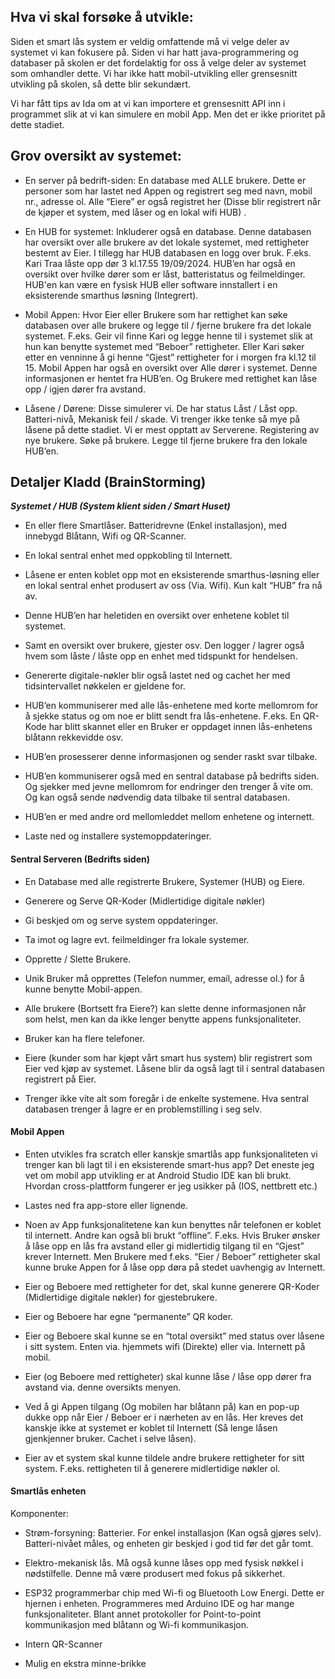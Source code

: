 ## Hva vi skal forsøke å utvikle:




Siden et smart lås system er veldig omfattende må vi velge deler av systemet vi kan fokusere på. Siden vi har hatt java-programmering og databaser på skolen er det fordelaktig for oss å velge deler av systemet som omhandler dette. Vi har ikke hatt mobil-utvikling eller grensesnitt utvikling på skolen, så dette blir sekundært.

Vi har fått tips av Ida om at vi kan importere et grensesnitt API inn i programmet slik at vi kan simulere en mobil App. Men det er ikke prioritet på dette stadiet.



## Grov oversikt av systemet:

* En server på bedrift-siden: En database med ALLE brukere. Dette er personer som har lastet ned Appen og registrert seg med navn, mobil nr., adresse ol. 
Alle “Eiere” er også registret her (Disse blir registrert når de kjøper et system, med låser og en lokal wifi HUB) .



* En HUB for systemet: Inkluderer også en database. Denne databasen har oversikt over alle brukere av det lokale systemet, med rettigheter bestemt av Eier. I tillegg har HUB databasen en logg over bruk. F.eks. Kari Traa låste opp dør 3 kl.17.55 19/09/2024. HUB’en har også en oversikt over hvilke dører som er låst, batteristatus og feilmeldinger. HUB'en kan være en fysisk HUB eller software innstallert i en eksisterende smarthus løsning (Integrert).


* Mobil Appen: Hvor Eier eller Brukere som har rettighet kan søke databasen over alle brukere og legge til / fjerne brukere fra det lokale systemet. F.eks. Geir vil finne Kari og legge henne til i systemet slik at hun kan benytte systemet med “Beboer” rettigheter. Eller Kari søker etter en venninne å gi henne “Gjest” rettigheter for i morgen fra kl.12 til 15. Mobil Appen har også en oversikt over Alle dører i systemet. Denne informasjonen er hentet fra HUB’en. Og Brukere med rettighet kan låse opp / igjen dører fra avstand.



* Låsene / Dørene: Disse simulerer vi. De har status Låst / Låst opp. Batteri-nivå, Mekanisk feil / skade. Vi trenger ikke tenke så mye på låsene på dette stadiet. Vi er mest opptatt av Serverene. Registering av nye brukere. Søke på brukere. Legge til fjerne brukere fra den lokale HUB’en. 



## Detaljer Kladd (BrainStorming)


***Systemet / HUB (System klient siden / Smart Huset)***

* En eller flere Smartlåser. Batteridrevne (Enkel installasjon), med innebygd Blåtann, Wifi og QR-Scanner.

* En lokal sentral enhet med oppkobling til Internett.

* Låsene er enten koblet opp mot en eksisterende smarthus-løsning eller en lokal sentral enhet produsert av oss (Via. Wifi). Kun kalt “HUB” fra nå av.

* Denne HUB’en  har heletiden en oversikt over enhetene koblet til systemet.

* Samt en oversikt over brukere, gjester osv. Den logger / lagrer også hvem som låste / låste opp en enhet med tidspunkt for hendelsen.

* Genererte digitale-nøkler blir også lastet ned og cachet her med tidsintervallet nøkkelen er gjeldene for.

* HUB’en kommuniserer med alle lås-enhetene med korte mellomrom for å sjekke status og om noe er blitt sendt fra lås-enhetene. F.eks. En QR-Kode har blitt skannet eller en Bruker er oppdaget innen lås-enhetens blåtann rekkevidde osv.

* HUB’en prosesserer denne informasjonen og sender raskt svar tilbake.

* HUB’en kommuniserer også med en sentral database på bedrifts siden. Og sjekker med jevne mellomrom for endringer den trenger å vite om. Og kan også sende nødvendig data tilbake til sentral databasen.

* HUB’en er med andre ord mellomleddet mellom enhetene og internett.

* Laste ned og installere systemoppdateringer.



#### Sentral Serveren (Bedrifts siden)

* En Database med alle registrerte Brukere, Systemer (HUB) og Eiere.

* Generere og Serve QR-Koder (Midlertidige digitale nøkler)

* Gi beskjed om og serve system oppdateringer.

* Ta imot og lagre evt. feilmeldinger fra lokale systemer.

* Opprette / Slette Brukere.

* Unik Bruker må opprettes (Telefon nummer, email, adresse ol.) for å kunne benytte Mobil-appen.

* Alle brukere (Bortsett fra Eiere?) kan slette denne informasjonen når som helst, men kan da ikke lenger benytte appens funksjonaliteter.

* Bruker kan ha flere telefoner.

* Eiere (kunder som har kjøpt vårt smart hus system) blir registrert som Eier ved kjøp av systemet. Låsene blir da også lagt til i sentral databasen registrert på Eier.

* Trenger ikke vite alt som foregår i de enkelte systemene. Hva sentral databasen trenger å lagre er en problemstilling i seg selv.



#### Mobil Appen

* Enten utvikles fra scratch eller kanskje smartlås app funksjonaliteten vi trenger kan bli lagt til i en eksisterende smart-hus app? Det eneste jeg vet om mobil app utvikling er at Android Studio IDE kan bli brukt. Hvordan cross-plattform fungerer er jeg usikker på (IOS, nettbrett etc.)

* Lastes ned fra app-store eller lignende.

* Noen av App funksjonalitetene kan kun benyttes når telefonen er koblet til internett. Andre kan også bli brukt “offline”. F.eks. Hvis Bruker ønsker å låse opp en lås fra avstand eller gi midlertidig tilgang til en “Gjest” krever Internett. Men Brukere med f.eks. “Eier / Beboer” rettigheter skal kunne bruke Appen for å låse opp døra på stedet uavhengig av Internett.

* Eier og Beboere med rettigheter for det, skal kunne generere QR-Koder (Midlertidige digitale nøkler) for gjestebrukere.

* Eier og Beboere har egne “permanente” QR koder.

* Eier og Beboere skal kunne se en “total oversikt” med status over låsene i sitt system. Enten via. hjemmets wifi (Direkte) eller via. Internett på mobil.

* Eier (og Beboere med rettigheter) skal kunne låse / låse opp dører fra avstand via. denne oversikts menyen.

* Ved å gi Appen tilgang (Og mobilen har blåtann på) kan en pop-up dukke opp når Eier / Beboer er i nærheten av en lås. Her kreves det kanskje ikke at systemet er koblet til Internett (Så lenge låsen gjenkjenner bruker. Cachet i selve låsen).

* Eier av et system skal kunne tildele andre brukere rettigheter for sitt system. F.eks. rettigheten til å generere midlertidige nøkler ol.



#### Smartlås enheten

Komponenter:

* Strøm-forsyning: Batterier. For enkel installasjon (Kan også gjøres selv). Batteri-nivået måles, og enheten gir beskjed i god tid før det går tomt.

* Elektro-mekanisk lås. Må også kunne låses opp med fysisk nøkkel i nødstilfelle. Denne må være produsert med fokus på sikkerhet.

* ESP32 programmerbar chip med Wi-fi og Bluetooth Low Energi. Dette er hjernen i enheten. Programmeres med Arduino IDE og har mange funksjonaliteter. Blant annet protokoller for Point-to-point kommunikasjon med blåtann og Wi-fi kommunikasjon.

* Intern QR-Scanner

* Mulig en ekstra minne-brikke 


